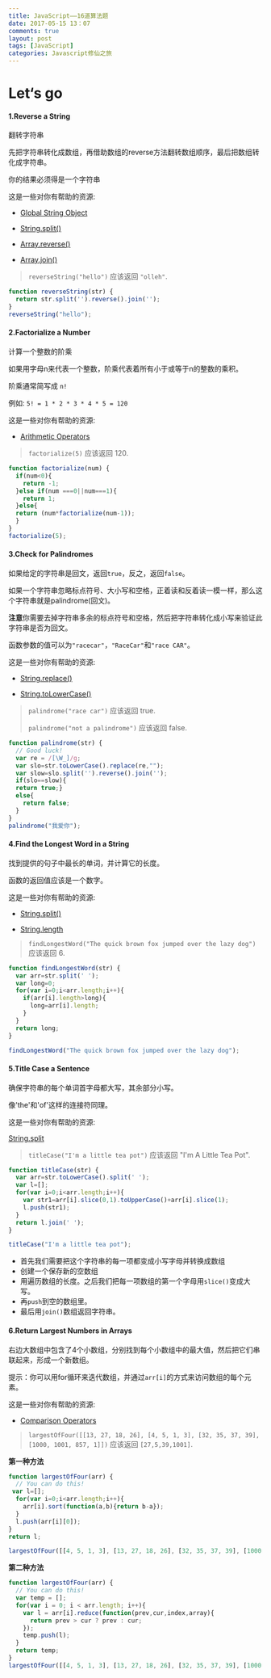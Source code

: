 ```yaml
---
title: JavaScript——16道算法题
date: 2017-05-15 13：07
comments: true
layout: post
tags: [JavaScript]
categories: Javascript修仙之旅
---
```


# Let‘s go

#### 1.Reverse a String 

翻转字符串

先把字符串转化成数组，再借助数组的reverse方法翻转数组顺序，最后把数组转化成字符串。

你的结果必须得是一个字符串

这是一些对你有帮助的资源:

- [Global String Object](https://developer.mozilla.org/zh-CN/docs/Web/JavaScript/Reference/Global_Objects/String)


- [String.split()](https://developer.mozilla.org/zh-CN/docs/Web/JavaScript/Reference/Global_Objects/String/split)


- [Array.reverse()](https://developer.mozilla.org/zh-CN/docs/Web/JavaScript/Reference/Global_Objects/Array/reverse)


- [Array.join()](https://developer.mozilla.org/zh-CN/docs/Web/JavaScript/Reference/Global_Objects/Array/join)

> `reverseString("hello")` 应该返回 `"olleh"`.

```javascript
function reverseString(str) {
  return str.split('').reverse().join('');
}
reverseString("hello");

```

<!-- more -->

#### 2.Factorialize a Number

计算一个整数的阶乘

如果用字母n来代表一个整数，阶乘代表着所有小于或等于n的整数的乘积。

阶乘通常简写成 `n!`

例如: `5! = 1 * 2 * 3 * 4 * 5 = 120`

这是一些对你有帮助的资源:

- [Arithmetic Operators](https://developer.mozilla.org/zh-CN/docs/Web/JavaScript/Reference/Operators/Arithmetic_Operators)

> `factorialize(5)` 应该返回 120.

```javascript
function factorialize(num) {
  if(num<0){
    return -1; 
  }else if(num ===0||num===1){
    return 1;
  }else{
  return (num*factorialize(num-1));
  }
}
factorialize(5);

```

#### 3.Check for Palindromes 

如果给定的字符串是回文，返回`true`，反之，返回`false`。

如果一个字符串忽略标点符号、大小写和空格，正着读和反着读一模一样，那么这个字符串就是palindrome(回文)。

**注意**你需要去掉字符串多余的标点符号和空格，然后把字符串转化成小写来验证此字符串是否为回文。

函数参数的值可以为`"racecar"`，`"RaceCar"`和`"race CAR"`。

这是一些对你有帮助的资源:

- [String.replace()](https://developer.mozilla.org/zh-CN/docs/Web/JavaScript/Reference/Global_Objects/String/replace)


- [String.toLowerCase()](https://developer.mozilla.org/zh-CN/docs/Web/JavaScript/Reference/Global_Objects/String/toLowerCase)

> `palindrome("race car")` 应该返回 true.
>
> `palindrome("not a palindrome")` 应该返回 false.

```javascript
function palindrome(str) {
  // Good luck!
  var re = /[\W_]/g;
  var slo=str.toLowerCase().replace(re,"");
  var slow=slo.split('').reverse().join('');
  if(slo==slow){
  return true;}
  else{
    return false;
  }
}
palindrome("我爱你");

```

#### 4.Find the Longest Word in a String 

找到提供的句子中最长的单词，并计算它的长度。

函数的返回值应该是一个数字。

这是一些对你有帮助的资源:

- [String.split()](https://developer.mozilla.org/zh-CN/docs/Web/JavaScript/Reference/Global_Objects/String/split)


- [String.length](https://developer.mozilla.org/zh-CN/docs/Web/JavaScript/Reference/Global_Objects/String/length)

> `findLongestWord("The quick brown fox jumped over the lazy dog")` 应该返回 6.

```javascript
function findLongestWord(str) {
  var arr=str.split(' ');
  var long=0;
  for(var i=0;i<arr.length;i++){
    if(arr[i].length>long){
      long=arr[i].length;
    }
  }
  return long;
}

findLongestWord("The quick brown fox jumped over the lazy dog");

```



#### 5.Title Case a Sentence

确保字符串的每个单词首字母都大写，其余部分小写。

像'the'和'of'这样的连接符同理。

这是一些对你有帮助的资源:

[String.split](https://developer.mozilla.org/zh-CN/docs/Web/JavaScript/Reference/Global_Objects/String/split)

> `titleCase("I'm a little tea pot")` 应该返回 "I'm A Little Tea Pot".

```javascript
function titleCase(str) {
  var arr=str.toLowerCase().split(' ');
  var l=[];
  for(var i=0;i<arr.length;i++){
    var str1=arr[i].slice(0,1).toUpperCase()+arr[i].slice(1);
    l.push(str1);
  }
  return l.join(' ');
}

titleCase("I'm a little tea pot");
```

- 首先我们需要把这个字符串的每一项都变成小写字母并转换成数组
- 创建一个保存新的空数组
- 用遍历数组的长度。之后我们把每一项数组的第一个字母用`slice()`变成大写。
- 再`push`到空的数组里。
- 最后用`join()`数组返回字符串。

#### 6.Return Largest Numbers in Arrays

右边大数组中包含了4个小数组，分别找到每个小数组中的最大值，然后把它们串联起来，形成一个新数组。

提示：你可以用for循环来迭代数组，并通过`arr[i]`的方式来访问数组的每个元素。

这是一些对你有帮助的资源:

- [Comparison Operators](https://developer.mozilla.org/zh-CN/docs/Web/JavaScript/Reference/Operators/Comparison_Operators)

> `largestOfFour([[13, 27, 18, 26], [4, 5, 1, 3], [32, 35, 37, 39], [1000, 1001, 857, 1]])` 应该返回 `[27,5,39,1001]`.

**第一种方法**
```javascript
function largestOfFour(arr) {
  // You can do this!
 var l=[];
  for(var i=0;i<arr.length;i++){
    arr[i].sort(function(a,b){return b-a});
  }
  l.push(arr[i][0]);
}
return l;

largestOfFour([[4, 5, 1, 3], [13, 27, 18, 26], [32, 35, 37, 39], [1000, 1001, 857, 1]]);
```

**第二种方法**

```javascript
function largestOfFour(arr) {
  // You can do this!
  var temp = [];
  for(var i = 0; i < arr.length; i++){
    var l = arr[i].reduce(function(prev,cur,index,array){
      return prev > cur ? prev : cur;
    });
    temp.push(l);
  }
  return temp;
}
largestOfFour([[4, 5, 1, 3], [13, 27, 18, 26], [32, 35, 37, 39], [1000, 1001, 857, 1]]);
```